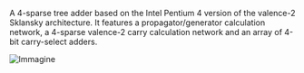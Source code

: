 A 4-sparse tree adder based on the Intel Pentium 4 version of the valence-2 Sklansky architecture. It features a propagator/generator calculation network, a 4-sparse valence-2 carry calculation network and an array of 4-bit carry-select adders.

![Immagine](https://user-images.githubusercontent.com/27853902/163336762-dbcd16a0-bbc2-4ae8-bf97-dd12981f1d95.png)
